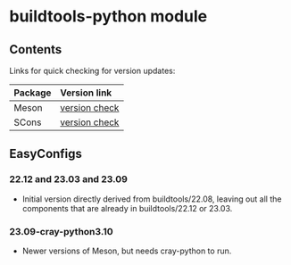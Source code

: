 # buildtools-python module

## Contents

Links for quick checking for version updates:

| Package    | Version link |
|:-----------|:-------------|
| Meson      | [version check](https://pypi.org/project/meson/#history) |
| SCons      | [version check](https://pypi.org/project/SCons/#history) |


## EasyConfigs

### 22.12 and 23.03 and 23.09

-   Initial version directly derived from buildtools/22.08, leaving out all the
    components that are already in buildtools/22.12 or 23.03.


### 23.09-cray-python3.10

-   Newer versions of Meson, but needs cray-python to run.

